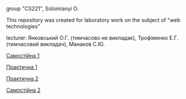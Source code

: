 group "CS221", Solomianyi O.

This repository was created for laboratory work on the subject of "web technologies"

lecturer: Янковський О.Г. (тимчасово не викладає), Трофіменко Е.Г. (тимчасовий викладач), Манаков С.Ю.

<a href="https://dolbolesya.github.io/independentWork_1/main.html"> Самостійна 1 </a>

<a href="https://dolbolesya.github.io/practicWork_1/main.html"> Практична 1 </a>

<a href="https://dolbolesya.github.io/practicWork_2/main.html"> Практична 2 </a>

[Самостійна 2](https://dolbolesya.github.io/independentWork_2/index.html)
